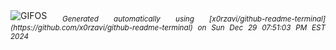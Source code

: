 <div align="justify">
<picture>
    <source media="(prefers-color-scheme: dark)" srcset="https://i.ibb.co/dQwBCv6/output-gif.gif">
    <source media="(prefers-color-scheme: light)" srcset="https://i.ibb.co/dQwBCv6/output-gif.gif">
    <img alt="GIFOS" src="https://i.ibb.co/dQwBCv6/output-gif.gif">
</picture>
<sub><i>Generated automatically using [x0rzavi/github-readme-terminal](https://github.com/x0rzavi/github-readme-terminal) on Sun Dec 29 07:51:03 PM EST 2024</i></sub>
</div>

<!--  -->